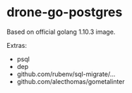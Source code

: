 # drone-go-postgres

Based on official golang 1.10.3 image.

Extras:

- psql
- dep
- github.com/rubenv/sql-migrate/...
- github.com/alecthomas/gometalinter
